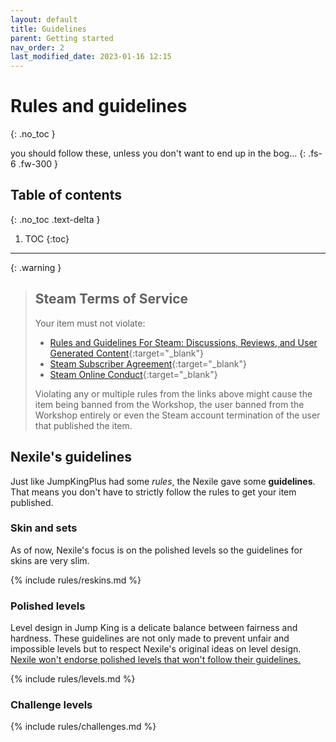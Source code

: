 ```yaml
---
layout: default
title: Guidelines
parent: Getting started
nav_order: 2
last_modified_date: 2023-01-16 12:15
---
```


# Rules and guidelines
{: .no_toc }

you should follow these, unless you don't want to end up in the bog...<!-- more -->
{: .fs-6 .fw-300 }

## Table of contents
{: .no_toc .text-delta }

1. TOC
{:toc}

---

{: .warning }
> ## Steam Terms of Service
> 
> Your item must not violate:
> - [Rules and Guidelines For Steam: Discussions, Reviews, and User Generated Content](https://support.steampowered.com/kb_article.php?ref=4045-USHJ-3810){:target="_blank"}
> - [Steam Subscriber Agreement](http://store.steampowered.com/subscriber_agreement/){:target="_blank"}
> - [Steam Online Conduct](https://store.steampowered.com/online_conduct/){:target="_blank"}
>
> Violating any or multiple rules from the links above might cause the item being banned from the Workshop, the user banned from the Workshop entirely or even the Steam account termination of the user that published the item.

## Nexile's guidelines

Just like JumpKingPlus had some *rules*, the Nexile gave some **guidelines**. That means you don't have to strictly follow the rules to get your item published.

### Skin and sets 

As of now, Nexile's focus is on the polished levels so the guidelines for skins are very slim.

{% include rules/reskins.md %}

### Polished levels

Level design in Jump King is a delicate balance between fairness and hardness. These guidelines are not only made to prevent unfair and impossible levels but to respect Nexile's original ideas on level design. <u>Nexile won't endorse polished levels that won't follow their guidelines.</u>

{% include rules/levels.md %}

### Challenge levels

{% include rules/challenges.md %}
